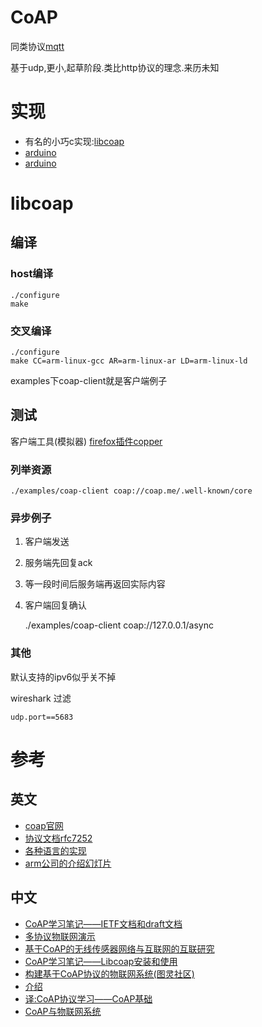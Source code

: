 # CoAP

同类协议[mqtt](/dev/mqtt)

基于udp,更小,起草阶段.类比http协议的理念.来历未知

# 实现

* 有名的小巧c实现:[libcoap](http://sourceforge.net/projects/libcoap/)
* [arduino](https://github.com/dgiannakop/Arduino-CoAP)
* [arduino](https://github.com/1248/microcoap)

# libcoap

## 编译

### host编译

    ./configure
    make

### 交叉编译

    ./configure
    make CC=arm-linux-gcc AR=arm-linux-ar LD=arm-linux-ld

examples下coap-client就是客户端例子

## 测试

客户端工具(模拟器) [firefox插件copper](https://addons.mozilla.org/en-US/firefox/addon/copper-270430/)
### 列举资源

    ./examples/coap-client coap://coap.me/.well-known/core

### 异步例子

1. 客户端发送
2. 服务端先回复ack
3. 等一段时间后服务端再返回实际内容
4. 客户端回复确认

    ./examples/coap-client  coap://127.0.0.1/async

### 其他

默认支持的ipv6似乎关不掉

wireshark 过滤

    udp.port==5683

# 参考

## 英文

* [coap官网](http://coap.technology/)
* [协议文档rfc7252](http://tools.ietf.org/html/rfc7252)
* [各种语言的实现](https://en.wikipedia.org/wiki/Constrained_Application_Protocol)
* [arm公司的介绍幻灯片](http://www.slideshare.net/zdshelby/coap-tutorial)

## 中文

* [CoAP学习笔记——IETF文档和draft文档](http://blog.csdn.net/xukai871105/article/details/45097841)
* [多协议物联网演示](https://github.com/iot-works/diaonan)
* [基于CoAP的无线传感器网络与互联网的互联研究](http://www.itcast.cn/news/20140606/14323875164.shtml)
* [CoAP学习笔记——Libcoap安装和使用](http://blog.csdn.net/xukai871105/article/details/44980041)
* [构建基于CoAP协议的物联网系统(图灵社区)](http://www.ituring.com.cn/tupubarticle/3795)
* [介绍](http://blog.csdn.net/tulun/article/details/8869241)
* [译:CoAP协议学习——CoAP基础](http://blog.csdn.net/xukai871105/article/details/17734163)
* [CoAP与物联网系统](http://www.phodal.com/blog/use-constrained-application-protocol-in-internet-of-things/)